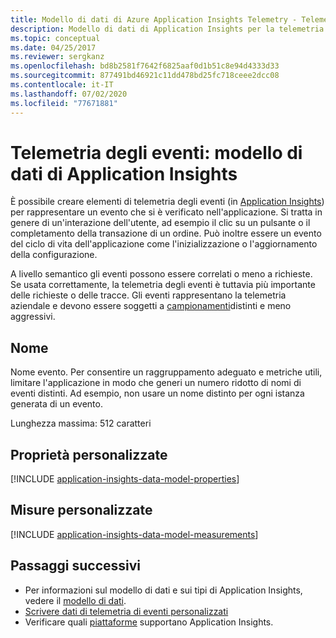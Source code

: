 ```yaml
---
title: Modello di dati di Azure Application Insights Telemetry - Telemetria degli eventi | Microsoft Docs
description: Modello di dati di Application Insights per la telemetria degli eventi
ms.topic: conceptual
ms.date: 04/25/2017
ms.reviewer: sergkanz
ms.openlocfilehash: bd8b2581f7642f6825aaf0d1b51c8e94d4333d33
ms.sourcegitcommit: 877491bd46921c11dd478bd25fc718ceee2dcc08
ms.contentlocale: it-IT
ms.lasthandoff: 07/02/2020
ms.locfileid: "77671881"
---
```

# <a name="event-telemetry-application-insights-data-model"></a>Telemetria degli eventi: modello di dati di Application Insights

È possibile creare elementi di telemetria degli eventi (in [Application Insights](../../azure-monitor/app/app-insights-overview.md)) per rappresentare un evento che si è verificato nell'applicazione. Si tratta in genere di un'interazione dell'utente, ad esempio il clic su un pulsante o il completamento della transazione di un ordine. Può inoltre essere un evento del ciclo di vita dell'applicazione come l'inizializzazione o l'aggiornamento della configurazione. 

A livello semantico gli eventi possono essere correlati o meno a richieste. Se usata correttamente, la telemetria degli eventi è tuttavia più importante delle richieste o delle tracce. Gli eventi rappresentano la telemetria aziendale e devono essere soggetti a [campionamenti](../../azure-monitor/app/api-filtering-sampling.md)distinti e meno aggressivi.

## <a name="name"></a>Nome

Nome evento. Per consentire un raggruppamento adeguato e metriche utili, limitare l'applicazione in modo che generi un numero ridotto di nomi di eventi distinti. Ad esempio, non usare un nome distinto per ogni istanza generata di un evento.

Lunghezza massima: 512 caratteri

## <a name="custom-properties"></a>Proprietà personalizzate

[!INCLUDE [application-insights-data-model-properties](../../../includes/application-insights-data-model-properties.md)]

## <a name="custom-measurements"></a>Misure personalizzate

[!INCLUDE [application-insights-data-model-measurements](../../../includes/application-insights-data-model-measurements.md)]

## <a name="next-steps"></a>Passaggi successivi

- Per informazioni sul modello di dati e sui tipi di Application Insights, vedere il [modello di dati](data-model.md).
- [Scrivere dati di telemetria di eventi personalizzati](../../azure-monitor/app/api-custom-events-metrics.md#trackevent)
- Verificare quali [piattaforme](../../azure-monitor/app/platforms.md) supportano Application Insights.
